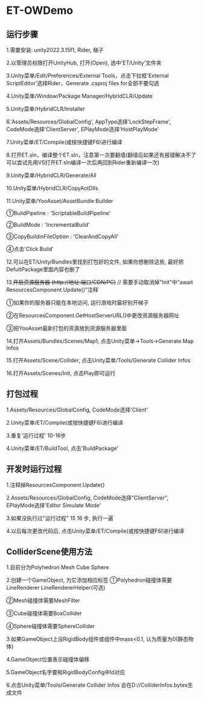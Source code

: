 # ET-OWDemo

## 运行步骤

 1.需要安装: unity2022.3.15f1, Rider, 梯子
 
 2.以管理员权限打开UnityHub, 打开(Open), 选中'ET/Unity'文件夹

 3.Unity菜单/Edit/Preferences/External Tools，点击下拉框'External ScriptEditor'选择Rider，Generate .csproj files 
 for全部不要勾选

 4.Unity菜单/Window/Package Manager/HybridCLR/Update

 5.Unity菜单/HybridCLR/Installer

 6.'Assets/Resources/GlobalConfig', AppType选择'LockStepFrame', CodeMode选择'ClientServer', EPlayMode选择'HostPlayMode'

 7.Unity菜单/ET/Compile(或按快捷键F6)进行编译

 8.打开ET.sln，编译整个ET.sln，注意第一次要翻墙(翻墙后如果还有报错解决不了可以尝试先用VS打开ET.sln编译一次后再回到Rider重新编译一次)

 9.Unity菜单/HybridCLR/Generate/All

10.Unity菜单/HybridCLR/CopyAotDlls

11.Unity菜单/YooAsset/AssetBundle Builder

   ①BuildPipeline : 'ScriptableBuildPipeline'

   ②BuildMode : 'IncrementalBuild'

   ③CopyBuildinFileOption : 'ClearAndCopyAll'

   ④点击'Click Build'

12.可以在ET/Unity/Bundles里找到打包好的文件, 如果你想删除这些, 最好把DefultPackage里面内容也删了

13.~~开启资源服务器 (http://地址:端口/CDN/PC)~~ // 需要手动取消掉"Init"中"await ResourcesComponent.Update()"注释

   ①如果你的服务器只能在本地访问, 运行游戏时最好别开梯子

   ②在ResourcesComponent.GetHostServerURL()中更改资源服务器网址

   ③把YooAsset最新打包的资源放到资源服务器里面

14.打开Assets/Bundles/Scenes/Map1, 点击Unity菜单->Tools->Generate Map Infos

15.打开Assets/Scene/Collider, 点击Unity菜单/Tools/Generate Collider Infos

16.打开Assets/Scenes/Init, 点击Play即可运行

## 打包过程

 1.Assets/Resources/GlobalConfig, CodeMode选择'Client'

 2.Unity菜单/ET/Compile(或按快捷键F6)进行编译

 3.重复'运行过程' 10-16步

 4.Unity菜单/ET/BuildTool, 点击'BuildPackage'

## 开发时运行过程

 1.注释掉ResourcesComponent.Update()

 2.Assets/Resources/GlobalConfig, CodeMode选择"ClientServer", EPlayMode选择'Editor Simulate Mode'

 3.如果没执行过"运行过程" 15 16 步, 执行一遍
 
 4.以后每次更改代码后, 点击Unity菜单/ET/Compile(或按快捷键F6)进行编译

## ColliderScene使用方法
 1.目前分为Polyhedron Mesh Cube Sphere

 2.创建一个GameObject, 为它添加相应标签
   ①Polyhedron碰撞体需要LineRenderer LineRendererHelper(可选)

   ②Mesh碰撞体需要MeshFilter

   ③Cube碰撞体需要BoxCollider

   ④Sphere碰撞体需要SphereCollider

 3.如果GameObject上没RigidBody组件或组件中mass<0.1, 认为质量为0(静态物体)

 4.GameObject位置表示碰撞体偏移

 5.GameObject名字要和RigidBodyConfig中Id对应

 6.点击Unity菜单/Tools/Generate Collider Infos 会在D://ColliderInfos.bytes生成文件